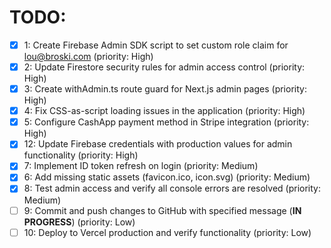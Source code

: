 # TODO:

- [x] 1: Create Firebase Admin SDK script to set custom role claim for lou@broski.com (priority: High)
- [x] 2: Update Firestore security rules for admin access control (priority: High)
- [x] 3: Create withAdmin.ts route guard for Next.js admin pages (priority: High)
- [x] 4: Fix CSS-as-script loading issues in the application (priority: High)
- [x] 5: Configure CashApp payment method in Stripe integration (priority: High)
- [x] 12: Update Firebase credentials with production values for admin functionality (priority: High)
- [x] 7: Implement ID token refresh on login (priority: Medium)
- [x] 6: Add missing static assets (favicon.ico, icon.svg) (priority: Medium)
- [x] 8: Test admin access and verify all console errors are resolved (priority: Medium)
- [ ] 9: Commit and push changes to GitHub with specified message (**IN PROGRESS**) (priority: Low)
- [ ] 10: Deploy to Vercel production and verify functionality (priority: Low)
